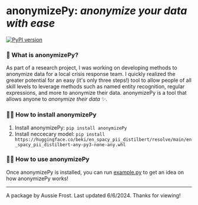 # anonymizePy: *anonymize your data with ease*

[![PyPI version](https://img.shields.io/pypi/v/anonymizePy?color=0071B6)](https://pypi.org/project/anonymizePy/)

### 🤔 What is anonymizePy?
As part of a research project, I was working on developing methods to anonymize data for a local crisis response team. I quickly realized the greater potential for an easy (it's only three steps!) tool to allow people of all skill levels to leverage methods such as named entity recognition, regular expressions, and more to anonymize their data. anonymizePy is a tool that allows anyone to *anonymize their data* ✨.

### 🧑‍💻 How to install anonymizePy

1. Install anonymizePy: `pip install anonymizePy`
2. Install neccecary model: `pip install https://huggingface.co/beki/en_spacy_pii_distilbert/resolve/main/en_spacy_pii_distilbert-any-py3-none-any.whl`

### 🧑‍🔬 How to use anonymizePy
Once anonymizePy is installed, you can run [example.py]([example.py](https://github.com/ausdfrost/anonymizePy/blob/main/example.py)) to get an idea on how anonymizePy works!

---
A package by Aussie Frost. Last updated 6/6/2024. Thanks for viewing!

